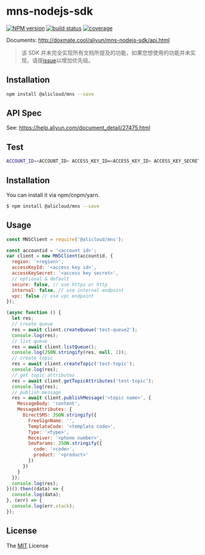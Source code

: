 # mns-nodejs-sdk

[![NPM version][npm-image]][npm-url]
[![build status][travis-image]][travis-url]
[![coverage][cov-image]][cov-url]

[npm-image]: https://img.shields.io/npm/v/@alicloud/mns.svg?style=flat-square
[npm-url]: https://npmjs.org/package/@alicloud/mns
[travis-image]: https://img.shields.io/travis/aliyun/mns-nodejs-sdk/master.svg?style=flat-square
[travis-url]: https://travis-ci.org/aliyun/mns-nodejs-sdk.svg?branch=master
[cov-image]: https://coveralls.io/repos/aliyun/mns-nodejs-sdk/badge.svg?branch=master&service=github
[cov-url]: https://coveralls.io/github/aliyun/mns-nodejs-sdk?branch=master

Documents: http://doxmate.cool/aliyun/mns-nodejs-sdk/api.html


> 该 SDK 并未完全实现所有文档所提及的功能，如果您想使用的功能并未实现，请提[issue](https://github.com/aliyun/mns-nodejs-sdk/issues/new)以增加优先级。

## Installation

```bash
npm install @alicloud/mns --save
```

## API Spec

See: https://help.aliyun.com/document_detail/27475.html

## Test

```sh
ACCOUNT_ID=<ACCOUNT_ID> ACCESS_KEY_ID=<ACCESS_KEY_ID> ACCESS_KEY_SECRET=<ACCESS_KEY_SECRET> make test
```

## Installation

You can install it via npm/cnpm/yarn.

```sh
$ npm install @alicloud/mns --save
```

## Usage

```js
const MNSClient = require('@alicloud/mns');

const accountid = '<account id>';
var client = new MNSClient(accountid, {
  region: '<region>',
  accessKeyId: '<access key id>',
  accessKeySecret: '<access key secret>',
  // optional & default
  secure: false, // use https or http
  internal: false, // use internal endpoint
  vpc: false // use vpc endpoint
});

(async function () {
  let res;
  // create queue
  res = await client.createQueue('test-queue2');
  console.log(res);
  // list queue
  res = await client.listQueue();
  console.log(JSON.stringify(res, null, 2));
  // create topic
  res = await client.createTopic('test-topic');
  console.log(res);
  // get topic attributes
  res = await client.getTopicAttributes('test-topic');
  console.log(res);
  // publish message
  res = await client.publishMessage('<topic name>', {
    MessageBody: 'content',
    MessageAttributes: {
      DirectSMS: JSON.stringify({
        FreeSignName: '',
        TemplateCode: '<template code>',
        Type: '<type>',
        Receiver: '<phone number>',
        SmsParams: JSON.stringify({
          code: '<code>',
          product: '<product>'
        })
      })
    }
  });
  console.log(res);
})().then((data) => {
  console.log(data);
}, (err) => {
  console.log(err.stack);
});
```

## License

The [MIT](LICENSE) License
